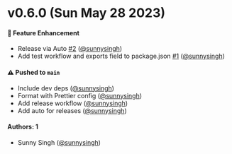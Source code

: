 # v0.6.0 (Sun May 28 2023)

#### 🚀 Feature Enhancement

- Release via Auto [#2](https://github.com/sunnysingh/tsnew/pull/2) ([@sunnysingh](https://github.com/sunnysingh))
- Add test workflow and exports field to package.json [#1](https://github.com/sunnysingh/tsnew/pull/1) ([@sunnysingh](https://github.com/sunnysingh))

#### ⚠️ Pushed to `main`

- Include dev deps ([@sunnysingh](https://github.com/sunnysingh))
- Format with Prettier config ([@sunnysingh](https://github.com/sunnysingh))
- Add release workflow ([@sunnysingh](https://github.com/sunnysingh))
- Add auto for releases ([@sunnysingh](https://github.com/sunnysingh))

#### Authors: 1

- Sunny Singh ([@sunnysingh](https://github.com/sunnysingh))
